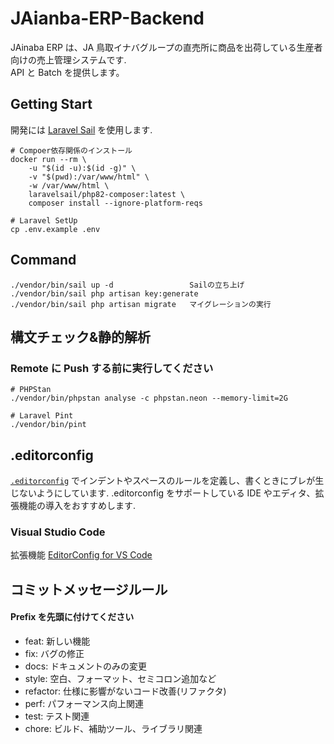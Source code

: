 # JAianba-ERP-Backend

JAinaba ERP は、JA 鳥取イナバグループの直売所に商品を出荷している生産者向けの売上管理システムです.  
API と Batch を提供します。

## Getting Start

開発には [Laravel Sail](https://readouble.com/laravel/9.x/ja/sail.html) を使用します.

```
# Compoer依存関係のインストール
docker run --rm \
    -u "$(id -u):$(id -g)" \
    -v "$(pwd):/var/www/html" \
    -w /var/www/html \
    laravelsail/php82-composer:latest \
    composer install --ignore-platform-reqs

# Laravel SetUp
cp .env.example .env
```

## Command

```
./vendor/bin/sail up -d                 Sailの立ち上げ
./vendor/bin/sail php artisan key:generate
./vendor/bin/sail php artisan migrate   マイグレーションの実行
```

## 構文チェック&静的解析

### Remote に Push する前に実行してください

```
# PHPStan
./vendor/bin/phpstan analyse -c phpstan.neon --memory-limit=2G

# Laravel Pint
./vendor/bin/pint
```

## .editorconfig

[`.editorconfig`](/.editorconfig) でインデントやスペースのルールを定義し、書くときにブレが生じないようにしています.
.editorconfig をサポートしている IDE やエディタ、拡張機能の導入をおすすめします.

### Visual Studio Code

拡張機能 [EditorConfig for VS Code](https://marketplace.visualstudio.com/items?itemName=EditorConfig.EditorConfig)

## コミットメッセージルール

#### Prefix を先頭に付けてください

-   feat: 新しい機能
-   fix: バグの修正
-   docs: ドキュメントのみの変更
-   style: 空白、フォーマット、セミコロン追加など
-   refactor: 仕様に影響がないコード改善(リファクタ)
-   perf: パフォーマンス向上関連
-   test: テスト関連
-   chore: ビルド、補助ツール、ライブラリ関連
